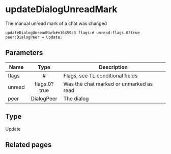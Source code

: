 # updateDialogUnreadMark
The manual unread mark of a chat was changed

```
updateDialogUnreadMark#e16459c3 flags:# unread:flags.0?true peer:DialogPeer = Update;
```

## Parameters
| Name | Type | Description |
| ---- | :----: | ----------- |
| flags | # | Flags, see TL conditional fields |
| unread | flags.0?true | Was the chat marked or unmarked as read |
| peer | DialogPeer | The dialog |


## Type
Update

## Related pages
